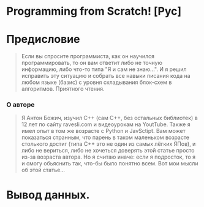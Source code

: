 # Programming from Scratch! [Рус]

# Предисловие 

> Если вы спросите программиста, как он научился программировать, то он вам ответит либо не точную информацию, либо что-то типа "Я и сам не знаю...". И я решил исправить эту ситуацию и собрать все навыки писания кода на любом языке (базис) с уровня складывания блок-схем в алгоритмов. Приятного чтения.

### О авторе

> Я Антон Божич, изучил С++ (сам С++, без остальных библиотек) в 12 лет по сайту ravesli.com и видеоурокам на YoutTube. Также я имел опыт в том же возрасте с Python и JavSctipt. Вам может показаться странным, что парень в таком маленьком возрасте столького достиг (типа С++ это не один из самых лёгких ЯПов), и либо не вериться, либо не хочеться доверять этой статье просто из-за возраста автора. Но я считаю иначе: если я подросток, то я и смогу обьяснить так, что-бы было понятно всем. Вот мои мысли об этой статье...

# Вывод данных.
